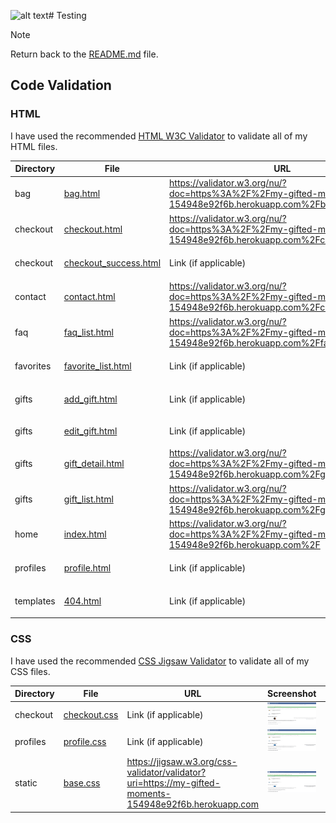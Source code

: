 ![alt text](image.png)# Testing

> [!NOTE]
> Return back to the [README.md](README.md) file.

## Code Validation

### HTML

I have used the recommended [HTML W3C Validator](https://validator.w3.org) to validate all of my HTML files.

| Directory | File | URL | Screenshot | Notes |
| --- | --- | --- | --- | --- |
| bag | [bag.html](https://github.com/dfedyachkina/my-gifted-moments/blob/main/bag/templates/bag/bag.html) | https://validator.w3.org/nu/?doc=https%3A%2F%2Fmy-gifted-moments-154948e92f6b.herokuapp.com%2Fbag%2F | ![screenshot](documentation/validation/html-bag-bag.png) | Notes (if applicable) |
| checkout | [checkout.html](https://github.com/dfedyachkina/my-gifted-moments/blob/main/checkout/templates/checkout/checkout.html) | https://validator.w3.org/nu/?doc=https%3A%2F%2Fmy-gifted-moments-154948e92f6b.herokuapp.com%2Fcheckout | ![screenshot](documentation/validation/html-checkout-checkout.png) | Notes (if applicable) |
| checkout | [checkout_success.html](https://github.com/dfedyachkina/my-gifted-moments/blob/main/checkout/templates/checkout/checkout_success.html) | Link (if applicable) | ![screenshot](documentation/validation/html-checkout-checkout-success.png) | Notes (if applicable) |
| contact | [contact.html](https://github.com/dfedyachkina/my-gifted-moments/blob/main/contact/templates/contact/contact.html) | https://validator.w3.org/nu/?doc=https%3A%2F%2Fmy-gifted-moments-154948e92f6b.herokuapp.com%2Fcontact | ![screenshot](documentation/validation/html-contact-contact.png) | Notes (if applicable) |
| faq | [faq_list.html](https://github.com/dfedyachkina/my-gifted-moments/blob/main/faq/templates/faq/faq_list.html) | https://validator.w3.org/nu/?doc=https%3A%2F%2Fmy-gifted-moments-154948e92f6b.herokuapp.com%2Ffaq| ![screenshot](documentation/validation/html-faq-faq-list.png) | Notes (if applicable) |
| favorites | [favorite_list.html](https://github.com/dfedyachkina/my-gifted-moments/blob/main/favorites/templates/favorites/favorite_list.html) | Link (if applicable) | ![screenshot](documentation/validation/html-favorites-favorite-list.png) | Notes (if applicable) |
| gifts | [add_gift.html](https://github.com/dfedyachkina/my-gifted-moments/blob/main/gifts/templates/gifts/add_gift.html) | Link (if applicable) | ![screenshot](documentation/validation/html-gifts-add-gift.png) | Notes (if applicable) |
| gifts | [edit_gift.html](https://github.com/dfedyachkina/my-gifted-moments/blob/main/gifts/templates/gifts/edit_gift.html) | Link (if applicable) | ![screenshot](documentation/validation/html-gifts-edit-gift.png) | Notes (if applicable) |
| gifts | [gift_detail.html](https://github.com/dfedyachkina/my-gifted-moments/blob/main/gifts/templates/gifts/gift_detail.html) | https://validator.w3.org/nu/?doc=https%3A%2F%2Fmy-gifted-moments-154948e92f6b.herokuapp.com%2Fgifts%2Fgift%2F1 | ![screenshot](documentation/validation/html-gifts-gift-detail.png) | Notes (if applicable) |
| gifts | [gift_list.html](https://github.com/dfedyachkina/my-gifted-moments/blob/main/gifts/templates/gifts/gift_list.html) | https://validator.w3.org/nu/?doc=https%3A%2F%2Fmy-gifted-moments-154948e92f6b.herokuapp.com%2Fgifts| ![screenshot](documentation/validation/html-gifts-gifts.png) | Notes (if applicable) |
| home | [index.html](https://github.com/dfedyachkina/my-gifted-moments/blob/main/home/templates/home/index.html) | https://validator.w3.org/nu/?doc=https%3A%2F%2Fmy-gifted-moments-154948e92f6b.herokuapp.com%2F | ![screenshot](documentation/validation/html-home-home.png) | Notes (if applicable) |
| profiles | [profile.html](https://github.com/dfedyachkina/my-gifted-moments/blob/main/profiles/templates/profiles/profile.html) | Link (if applicable) | ![screenshot](documentation/validation/html-profiles-profile.png) | Notes (if applicable) |
| templates | [404.html](https://github.com/dfedyachkina/my-gifted-moments/blob/main/templates/errors/404.html) | Link (if applicable) | ![screenshot](documentation/validation/html-templates-404.png) | Notes (if applicable) |

### CSS

I have used the recommended [CSS Jigsaw Validator](https://jigsaw.w3.org/css-validator) to validate all of my CSS files.

| Directory | File | URL | Screenshot | Notes |
| --- | --- | --- | --- | --- |
| checkout | [checkout.css](https://github.com/dfedyachkina/my-gifted-moments/blob/main/checkout/static/checkout/css/checkout.css) | Link (if applicable) | ![screenshot](documentation/validation/css-checkout-checkout.png) | Notes (if applicable) |
| profiles | [profile.css](https://github.com/dfedyachkina/my-gifted-moments/blob/main/profiles/static/profiles/css/profile.css) | Link (if applicable) | ![screenshot](documentation/validation/css-profiles-profile.png) | Notes (if applicable) |
| static | [base.css](https://github.com/dfedyachkina/my-gifted-moments/blob/main/static/css/base.css) | https://jigsaw.w3.org/css-validator/validator?uri=https://my-gifted-moments-154948e92f6b.herokuapp.com | ![screenshot](documentation/validation/css-static-base.png) | Notes (if applicable) |



